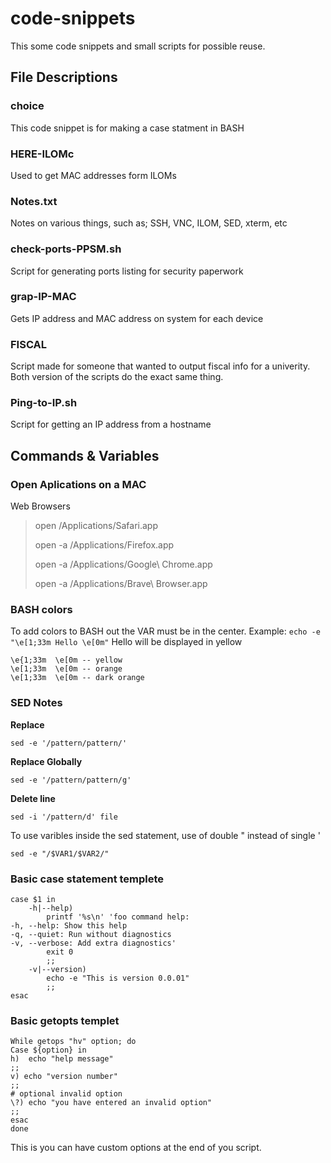 # code-snippets
This some code snippets and small scripts for possible reuse.

## File Descriptions 
### choice
This code snippet is for making a case statment in BASH

### HERE-ILOMc
Used to get MAC addresses form ILOMs

### Notes.txt
Notes on various things, such as; SSH, VNC, ILOM, SED, xterm, etc

### check-ports-PPSM.sh
Script for generating ports listing for security paperwork

### grap-IP-MAC
Gets IP address and MAC address on system for each device

### FISCAL
Script made for someone that wanted to output fiscal info for a univerity. Both version of the scripts do the exact same thing.

### Ping-to-IP.sh
Script for getting an IP address from a hostname

## Commands & Variables  
### Open Aplications on a MAC
Web Browsers 
> open /Applications/Safari.app
> 
> open -a /Applications/Firefox.app
> 
> open -a /Applications/Google\ Chrome.app
> 
> open -a /Applications/Brave\ Browser.app
>

 ### BASH colors 
 To add colors to BASH out the VAR must be in the center.
 Example: ```echo -e "\e[1;33m Hello \e[0m"``` Hello will be displayed in yellow
 ```
\e{1;33m  \e[0m -- yellow
\e[1;33m  \e[0m -- orange
\e[1;33m  \e[0m -- dark orange
```
### SED Notes
**Replace**
``` 
sed -e '/pattern/pattern/'
```
__Replace Globally__
```
sed -e '/pattern/pattern/g'
```
**Delete line**
```
sed -i '/pattern/d' file
```
To use varibles inside the sed statement, use of double " instead of single '
```
sed -e "/$VAR1/$VAR2/"
```
### Basic case statement templete
```
case $1 in
    -h|--help)
        printf '%s\n' 'foo command help:
-h, --help: Show this help
-q, --quiet: Run without diagnostics
-v, --verbose: Add extra diagnostics'
        exit 0
        ;;
    -v|--version)
	    echo -e "This is version 0.0.01"
        ;;	   
esac
```

### Basic getopts templet
```
While getops "hv" option; do
Case ${option} in
h)  echo "help message"
;;
v) echo "version number"
;;
# optional invalid option
\?) echo "you have entered an invalid option"
;;
esac
done
```
This is you can have custom options at the end of you script.

